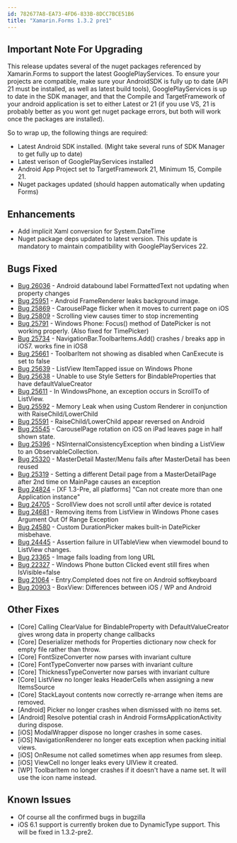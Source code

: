 ```yaml
---
id: 782677A8-EA73-4FD6-833B-8DCC7BCE51B6
title: "Xamarin.Forms 1.3.2 pre1"
---
```


## Important Note For Upgrading ##

This release updates several of the nuget packages referenced by Xamarin.Forms to support the latest GooglePlayServices. To ensure your projects are compatible, make sure your AndroidSDK is fully up to date (API 21 must be installed, as well as latest build tools), GooglePlayServices is up to date in the SDK manager, and that the Compile and TargetFramework of your android application is set to either Latest or 21 (if you use VS, 21 is probably better as you wont get nuget package errors, but both will work once the packages are installed).

So to wrap up, the following things are required:

- Latest Android SDK installed. (Might take several runs of SDK Manager to get fully up to date)
- Latest verison of GooglePlayServices installed
- Android App Project set to TargetFramework 21, Minimum 15, Compile 21.
- Nuget packages updated (should happen automatically when updating Forms)

## Enhancements ##

- Add implicit Xaml conversion for System.DateTime
- Nuget package deps updated to latest version. This update is mandatory to maintain compatibility with GooglePlayServices 22.

## Bugs Fixed ##

- [Bug 26036](https://bugzilla.xamarin.com/show_bug.cgi?id=26036) - Android databound label FormattedText not updating when property changes
- [Bug 25951](https://bugzilla.xamarin.com/show_bug.cgi?id=25951) - Android FrameRenderer leaks background image.
- [Bug 25869](https://bugzilla.xamarin.com/show_bug.cgi?id=25869) - CarouselPage flicker when it moves to current page on iOS
- [Bug 25809](https://bugzilla.xamarin.com/show_bug.cgi?id=25809) - Scrolling view causes timer to stop incrementing
- [Bug 25791](https://bugzilla.xamarin.com/show_bug.cgi?id=25791) - Windows Phone: Focus() method of DatePicker is not working properly. (Also fixed for TimePicker)
- [Bug 25734](https://bugzilla.xamarin.com/show_bug.cgi?id=25734) - NavigationBar.ToolbarItems.Add() crashes / breaks app in iOS7. works fine in iOS8
- [Bug 25661](https://bugzilla.xamarin.com/show_bug.cgi?id=25661) - ToolbarItem not showing as disabled when CanExecute is set to false
- [Bug 25639](https://bugzilla.xamarin.com/show_bug.cgi?id=25639) - ListView ItemTapped issue on Windows Phone
- [Bug 25638](https://bugzilla.xamarin.com/show_bug.cgi?id=25638) - Unable to use Style Setters for BindableProperties that have defaultValueCreator
- [Bug 25611](https://bugzilla.xamarin.com/show_bug.cgi?id=25611) - In WindowsPhone, an exception occurs in ScrollTo of ListView.
- [Bug 25592](https://bugzilla.xamarin.com/show_bug.cgi?id=25592) - Memory Leak when using Custom Renderer in conjunction with RaiseChild/LowerChild
- [Bug 25591](https://bugzilla.xamarin.com/show_bug.cgi?id=25591) - RaiseChild/LowerChild appear reversed on Android
- [Bug 25545](https://bugzilla.xamarin.com/show_bug.cgi?id=25545) - CarouselPage rotation on iOS on iPad leaves page in half shown state.
- [Bug 25396](https://bugzilla.xamarin.com/show_bug.cgi?id=25396) - NSInternalConsistencyException when binding a ListView to an ObservableCollection.
- [Bug 25320](https://bugzilla.xamarin.com/show_bug.cgi?id=25320) - MasterDetail Master/Menu fails after MasterDetail has been reused
- [Bug 25319](https://bugzilla.xamarin.com/show_bug.cgi?id=25319) - Setting a different Detail page from a MasterDetailPage after 2nd time on MainPage causes an exception
- [Bug 24824](https://bugzilla.xamarin.com/show_bug.cgi?id=24824) - [XF 1.3-Pre, all platforms] "Can not create more than one Application instance"
- [Bug 24705](https://bugzilla.xamarin.com/show_bug.cgi?id=24705) - ScrollView does not scroll until after device is rotated
- [Bug 24681](https://bugzilla.xamarin.com/show_bug.cgi?id=24681) - Removing items from ListView in Windows Phone cases Argument Out Of Range Exception
- [Bug 24580](https://bugzilla.xamarin.com/show_bug.cgi?id=24580) - Custom DurationPicker makes built-in DatePicker misbehave.
- [Bug 24445](https://bugzilla.xamarin.com/show_bug.cgi?id=24445) - Assertion failure in UITableView when viewmodel bound to ListView changes.
- [Bug 23365](https://bugzilla.xamarin.com/show_bug.cgi?id=23365) - Image fails loading from long URL
- [Bug 22327](https://bugzilla.xamarin.com/show_bug.cgi?id=22327) - Windows Phone button Clicked event still fires when IsVisible=false
- [Bug 21064](https://bugzilla.xamarin.com/show_bug.cgi?id=21064) - Entry.Completed does not fire on Android softkeyboard
- [Bug 20903](https://bugzilla.xamarin.com/show_bug.cgi?id=20903) - BoxView: Differences between iOS / WP and Android

## Other Fixes ##

- [Core] Calling ClearValue for BindableProperty with DefaultValueCreator gives wrong data in property change callbacks
- [Core] Deserializer methods for Properties dictionary now check for empty file rather than throw.
- [Core] FontSizeConverter now parses with invariant culture
- [Core] FontTypeConverter now parses with invariant culture
- [Core] ThicknessTypeConverter now parses with invariant culture
- [Core] ListView no longer leaks HeaderCells when assigning a new ItemsSource
- [Core] StackLayout contents now correctly re-arrange when items are removed.
- [Android] Picker no longer crashes when dismissed with no items set.
- [Android] Resolve potential crash in Android FormsApplicationActivity during dispose.
- [iOS] ModalWrapper dispose no longer crashes in some cases.
- [iOS] NavigationRenderer no longer eats exception when packing initial views.
- [iOS] OnResume not called sometimes when app resumes from sleep.
- [iOS] ViewCell no longer leaks every UIView it created.
- [WP] ToolbarItem no longer crashes if it doesn't have a name set. It will use the icon name instead.

## Known Issues ##

- Of course all the confirmed bugs in bugzilla
- iOS 6.1 support is currently broken due to DynamicType support. This will be fixed in 1.3.2-pre2.

